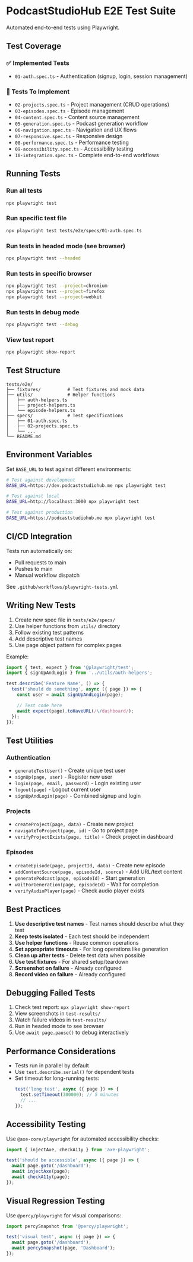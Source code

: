 # PodcastStudioHub E2E Test Suite

Automated end-to-end tests using Playwright.

## Test Coverage

### ✅ Implemented Tests
- `01-auth.spec.ts` - Authentication (signup, login, session management)

### 📝 Tests To Implement
- `02-projects.spec.ts` - Project management (CRUD operations)
- `03-episodes.spec.ts` - Episode management
- `04-content.spec.ts` - Content source management
- `05-generation.spec.ts` - Podcast generation workflow
- `06-navigation.spec.ts` - Navigation and UX flows
- `07-responsive.spec.ts` - Responsive design
- `08-performance.spec.ts` - Performance testing
- `09-accessibility.spec.ts` - Accessibility testing
- `10-integration.spec.ts` - Complete end-to-end workflows

## Running Tests

### Run all tests
```bash
npx playwright test
```

### Run specific test file
```bash
npx playwright test tests/e2e/specs/01-auth.spec.ts
```

### Run tests in headed mode (see browser)
```bash
npx playwright test --headed
```

### Run tests in specific browser
```bash
npx playwright test --project=chromium
npx playwright test --project=firefox
npx playwright test --project=webkit
```

### Run tests in debug mode
```bash
npx playwright test --debug
```

### View test report
```bash
npx playwright show-report
```

## Test Structure

```
tests/e2e/
├── fixtures/          # Test fixtures and mock data
├── utils/             # Helper functions
│   ├── auth-helpers.ts
│   ├── project-helpers.ts
│   └── episode-helpers.ts
├── specs/             # Test specifications
│   ├── 01-auth.spec.ts
│   ├── 02-projects.spec.ts
│   └── ...
└── README.md
```

## Environment Variables

Set `BASE_URL` to test against different environments:

```bash
# Test against development
BASE_URL=https://dev.podcaststudiohub.me npx playwright test

# Test against local
BASE_URL=http://localhost:3000 npx playwright test

# Test against production
BASE_URL=https://podcaststudiohub.me npx playwright test
```

## CI/CD Integration

Tests run automatically on:
- Pull requests to main
- Pushes to main
- Manual workflow dispatch

See `.github/workflows/playwright-tests.yml`

## Writing New Tests

1. Create new spec file in `tests/e2e/specs/`
2. Use helper functions from `utils/` directory
3. Follow existing test patterns
4. Add descriptive test names
5. Use page object pattern for complex pages

Example:
```typescript
import { test, expect } from '@playwright/test';
import { signUpAndLogin } from '../utils/auth-helpers';

test.describe('Feature Name', () => {
  test('should do something', async ({ page }) => {
    const user = await signUpAndLogin(page);

    // Test code here
    await expect(page).toHaveURL(/\/dashboard/);
  });
});
```

## Test Utilities

### Authentication
- `generateTestUser()` - Create unique test user
- `signUp(page, user)` - Register new user
- `login(page, email, password)` - Login existing user
- `logout(page)` - Logout current user
- `signUpAndLogin(page)` - Combined signup and login

### Projects
- `createProject(page, data)` - Create new project
- `navigateToProject(page, id)` - Go to project page
- `verifyProjectExists(page, title)` - Check project in dashboard

### Episodes
- `createEpisode(page, projectId, data)` - Create new episode
- `addContentSource(page, episodeId, source)` - Add URL/text content
- `generatePodcast(page, episodeId)` - Start generation
- `waitForGeneration(page, episodeId)` - Wait for completion
- `verifyAudioPlayer(page)` - Check audio player exists

## Best Practices

1. **Use descriptive test names** - Test names should describe what they test
2. **Keep tests isolated** - Each test should be independent
3. **Use helper functions** - Reuse common operations
4. **Set appropriate timeouts** - For long operations like generation
5. **Clean up after tests** - Delete test data when possible
6. **Use test fixtures** - For shared setup/teardown
7. **Screenshot on failure** - Already configured
8. **Record video on failure** - Already configured

## Debugging Failed Tests

1. Check test report: `npx playwright show-report`
2. View screenshots in `test-results/`
3. Watch failure videos in `test-results/`
4. Run in headed mode to see browser
5. Use `await page.pause()` to debug interactively

## Performance Considerations

- Tests run in parallel by default
- Use `test.describe.serial()` for dependent tests
- Set timeout for long-running tests:
  ```typescript
  test('long test', async ({ page }) => {
    test.setTimeout(300000); // 5 minutes
    // ...
  });
  ```

## Accessibility Testing

Use `@axe-core/playwright` for automated accessibility checks:

```typescript
import { injectAxe, checkA11y } from 'axe-playwright';

test('should be accessible', async ({ page }) => {
  await page.goto('/dashboard');
  await injectAxe(page);
  await checkA11y(page);
});
```

## Visual Regression Testing

Use `@percy/playwright` for visual comparisons:

```typescript
import percySnapshot from '@percy/playwright';

test('visual test', async ({ page }) => {
  await page.goto('/dashboard');
  await percySnapshot(page, 'Dashboard');
});
```
